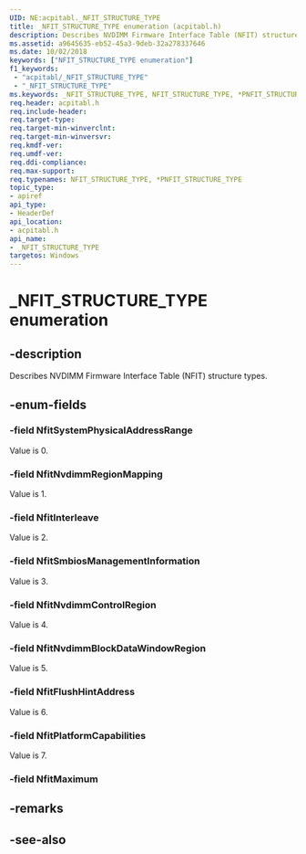 ```yaml
---
UID: NE:acpitabl._NFIT_STRUCTURE_TYPE
title: _NFIT_STRUCTURE_TYPE enumeration (acpitabl.h)
description: Describes NVDIMM Firmware Interface Table (NFIT) structure types.
ms.assetid: a9645635-eb52-45a3-9deb-32a278337646
ms.date: 10/02/2018
keywords: ["NFIT_STRUCTURE_TYPE enumeration"]
f1_keywords:
 - "acpitabl/_NFIT_STRUCTURE_TYPE"
 - "_NFIT_STRUCTURE_TYPE"
ms.keywords: _NFIT_STRUCTURE_TYPE, NFIT_STRUCTURE_TYPE, *PNFIT_STRUCTURE_TYPE, 
req.header: acpitabl.h
req.include-header:
req.target-type:
req.target-min-winverclnt:
req.target-min-winversvr:
req.kmdf-ver:
req.umdf-ver:
req.ddi-compliance:
req.max-support:
req.typenames: NFIT_STRUCTURE_TYPE, *PNFIT_STRUCTURE_TYPE
topic_type: 
- apiref
api_type: 
- HeaderDef
api_location: 
- acpitabl.h
api_name: 
- _NFIT_STRUCTURE_TYPE
targetos: Windows
---
```


# _NFIT_STRUCTURE_TYPE enumeration

## -description

Describes NVDIMM Firmware Interface Table (NFIT) structure types.

## -enum-fields

### -field NfitSystemPhysicalAddressRange 

Value is 0.

### -field NfitNvdimmRegionMapping 

Value is 1.

### -field NfitInterleave 

Value is 2.

### -field NfitSmbiosManagementInformation 

Value is 3.

### -field NfitNvdimmControlRegion 

Value is 4.

### -field NfitNvdimmBlockDataWindowRegion 

Value is 5.

### -field NfitFlushHintAddress 

Value is 6.

### -field NfitPlatformCapabilities 

Value is 7.

### -field NfitMaximum 




## -remarks

## -see-also
